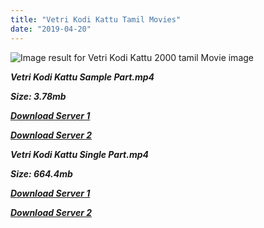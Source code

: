 ```yaml
---
title: "Vetri Kodi Kattu Tamil Movies"
date: "2019-04-20"
---
```


![Image result for Vetri Kodi Kattu 2000 tamil Movie image](https://image.tmdb.org/t/p/original/hPqyq72fEn0TQldsjMmO1wBmQNJ.jpg)

**_Vetri Kodi Kattu Sample Part.mp4_**

**_Size: 3.78mb_**

**_[Download Server 1](http://b4.wetransfer.vip/files/{5d952673edb986a3e6232bd1dc09e7f07ef1103dd7939917627d2e7266b78107}20Actor{5d952673edb986a3e6232bd1dc09e7f07ef1103dd7939917627d2e7266b78107}20Hits{5d952673edb986a3e6232bd1dc09e7f07ef1103dd7939917627d2e7266b78107}20Collection/Parthiepan{5d952673edb986a3e6232bd1dc09e7f07ef1103dd7939917627d2e7266b78107}20Movies{5d952673edb986a3e6232bd1dc09e7f07ef1103dd7939917627d2e7266b78107}20Collections/Vetri{5d952673edb986a3e6232bd1dc09e7f07ef1103dd7939917627d2e7266b78107}20Kodi{5d952673edb986a3e6232bd1dc09e7f07ef1103dd7939917627d2e7266b78107}20Kattu{5d952673edb986a3e6232bd1dc09e7f07ef1103dd7939917627d2e7266b78107}20(2000)/Vetri{5d952673edb986a3e6232bd1dc09e7f07ef1103dd7939917627d2e7266b78107}20Kodi{5d952673edb986a3e6232bd1dc09e7f07ef1103dd7939917627d2e7266b78107}20Kattu{5d952673edb986a3e6232bd1dc09e7f07ef1103dd7939917627d2e7266b78107}20(2000){5d952673edb986a3e6232bd1dc09e7f07ef1103dd7939917627d2e7266b78107}20Sample{5d952673edb986a3e6232bd1dc09e7f07ef1103dd7939917627d2e7266b78107}20HD.mp4)_**

**_[Download Server 2](http://b4.wetransfer.vip/files/{5d952673edb986a3e6232bd1dc09e7f07ef1103dd7939917627d2e7266b78107}20Actor{5d952673edb986a3e6232bd1dc09e7f07ef1103dd7939917627d2e7266b78107}20Hits{5d952673edb986a3e6232bd1dc09e7f07ef1103dd7939917627d2e7266b78107}20Collection/Parthiepan{5d952673edb986a3e6232bd1dc09e7f07ef1103dd7939917627d2e7266b78107}20Movies{5d952673edb986a3e6232bd1dc09e7f07ef1103dd7939917627d2e7266b78107}20Collections/Vetri{5d952673edb986a3e6232bd1dc09e7f07ef1103dd7939917627d2e7266b78107}20Kodi{5d952673edb986a3e6232bd1dc09e7f07ef1103dd7939917627d2e7266b78107}20Kattu{5d952673edb986a3e6232bd1dc09e7f07ef1103dd7939917627d2e7266b78107}20(2000)/Vetri{5d952673edb986a3e6232bd1dc09e7f07ef1103dd7939917627d2e7266b78107}20Kodi{5d952673edb986a3e6232bd1dc09e7f07ef1103dd7939917627d2e7266b78107}20Kattu{5d952673edb986a3e6232bd1dc09e7f07ef1103dd7939917627d2e7266b78107}20(2000){5d952673edb986a3e6232bd1dc09e7f07ef1103dd7939917627d2e7266b78107}20Sample{5d952673edb986a3e6232bd1dc09e7f07ef1103dd7939917627d2e7266b78107}20HD.mp4)_**

**_Vetri Kodi Kattu Single Part.mp4_**

**_Size: 664.4mb_**

**_[Download Server 1](http://b4.wetransfer.vip/files/{5d952673edb986a3e6232bd1dc09e7f07ef1103dd7939917627d2e7266b78107}20Actor{5d952673edb986a3e6232bd1dc09e7f07ef1103dd7939917627d2e7266b78107}20Hits{5d952673edb986a3e6232bd1dc09e7f07ef1103dd7939917627d2e7266b78107}20Collection/Parthiepan{5d952673edb986a3e6232bd1dc09e7f07ef1103dd7939917627d2e7266b78107}20Movies{5d952673edb986a3e6232bd1dc09e7f07ef1103dd7939917627d2e7266b78107}20Collections/Vetri{5d952673edb986a3e6232bd1dc09e7f07ef1103dd7939917627d2e7266b78107}20Kodi{5d952673edb986a3e6232bd1dc09e7f07ef1103dd7939917627d2e7266b78107}20Kattu{5d952673edb986a3e6232bd1dc09e7f07ef1103dd7939917627d2e7266b78107}20(2000)/Vetri{5d952673edb986a3e6232bd1dc09e7f07ef1103dd7939917627d2e7266b78107}20Kodi{5d952673edb986a3e6232bd1dc09e7f07ef1103dd7939917627d2e7266b78107}20Kattu{5d952673edb986a3e6232bd1dc09e7f07ef1103dd7939917627d2e7266b78107}20(2000){5d952673edb986a3e6232bd1dc09e7f07ef1103dd7939917627d2e7266b78107}20Single{5d952673edb986a3e6232bd1dc09e7f07ef1103dd7939917627d2e7266b78107}20Part{5d952673edb986a3e6232bd1dc09e7f07ef1103dd7939917627d2e7266b78107}20HD.mp4)_**

**_[Download Server 2](http://b4.wetransfer.vip/files/{5d952673edb986a3e6232bd1dc09e7f07ef1103dd7939917627d2e7266b78107}20Actor{5d952673edb986a3e6232bd1dc09e7f07ef1103dd7939917627d2e7266b78107}20Hits{5d952673edb986a3e6232bd1dc09e7f07ef1103dd7939917627d2e7266b78107}20Collection/Parthiepan{5d952673edb986a3e6232bd1dc09e7f07ef1103dd7939917627d2e7266b78107}20Movies{5d952673edb986a3e6232bd1dc09e7f07ef1103dd7939917627d2e7266b78107}20Collections/Vetri{5d952673edb986a3e6232bd1dc09e7f07ef1103dd7939917627d2e7266b78107}20Kodi{5d952673edb986a3e6232bd1dc09e7f07ef1103dd7939917627d2e7266b78107}20Kattu{5d952673edb986a3e6232bd1dc09e7f07ef1103dd7939917627d2e7266b78107}20(2000)/Vetri{5d952673edb986a3e6232bd1dc09e7f07ef1103dd7939917627d2e7266b78107}20Kodi{5d952673edb986a3e6232bd1dc09e7f07ef1103dd7939917627d2e7266b78107}20Kattu{5d952673edb986a3e6232bd1dc09e7f07ef1103dd7939917627d2e7266b78107}20(2000){5d952673edb986a3e6232bd1dc09e7f07ef1103dd7939917627d2e7266b78107}20Single{5d952673edb986a3e6232bd1dc09e7f07ef1103dd7939917627d2e7266b78107}20Part{5d952673edb986a3e6232bd1dc09e7f07ef1103dd7939917627d2e7266b78107}20HD.mp4)_**
